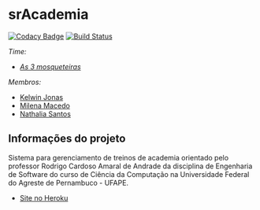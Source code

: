 # srAcademia
[![Codacy Badge](https://app.codacy.com/project/badge/Grade/ebb2974ab603454abc90172dd244ed32)](https://www.codacy.com/gh/srAcademia/Academia/dashboard?utm_source=github.com&amp;utm_medium=referral&amp;utm_content=srAcademia/Academia&amp;utm_campaign=Badge_Grade) [![Build Status](https://travis-ci.org/wtfnath/srAcademia.svg?branch=main)](https://travis-ci.org/wtfnath/srAcademia)


*Time:*
*  [*As 3 mosqueteiras*](https://github.com/srAcademia)

*Membros:*
*  [Kelwin Jonas](https://github.com/KelwinJonas)
*  [Milena Macedo](https://github.com/MilenaMaced)
*  [Nathalia Santos](https://github.com/wtfnath)

## Informações do projeto

Sistema para gerenciamento de treinos de academia orientado pelo professor Rodrigo Cardoso Amaral de Andrade da disciplina de Engenharia de Software do curso de Ciência da Computação na Universidade Federal do Agreste de Pernambuco - UFAPE.

*  [Site no Heroku](https://serene-plains-68369.herokuapp.com)

